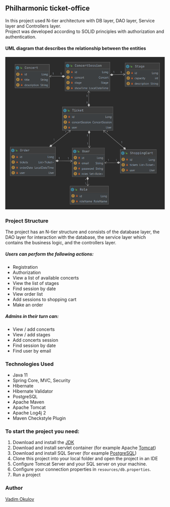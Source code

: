 ## Philharmonic ticket-office

In this project used N-tier architecture with DB layer, DAO layer, Service layer and Controllers layer. <br>
Project was developed according to SOLID principles with authorization and authentication.

#### UML diagram that describes the relationship between the entities

<img src="https://github.com/Vedroid/images-in-readme/blob/main/project_philharmonic_uml.png" alt="project_philharmonic_uml" width="600"/>

### Project Structure

The project has an N-tier structure and consists of the database layer, the DAO layer for
interaction with the database, the service layer which contains the business logic, and the
controllers layer.  

##### Users can perform the following actions:

- Registration
- Authorization
- View a list of available concerts
- View the list of stages
- Find session by date
- View order list
- Add sessions to shopping cart
- Make an order

##### Admins in their turn can:

- View / add concerts
- View / add stages
- Add concerts session
- Find session by date
- Find user by email

### Technologies Used

- Java 11
- Spring Core, MVC, Security
- Hibernate
- Hibernate Validator
- PostgreSQL
- Apache Maven
- Apache Tomcat
- Apache Log4j 2
- Maven Checkstyle Plugin

### To start the project you need:

1) Download and install the
   [JDK](https://www.oracle.com/java/technologies/javase-downloads.html, "Download JDK")
2) Download and install servlet container
   (for example Apache [Tomcat](https://tomcat.apache.org/download-90.cgi, "Download Tomcat"))
3) Download and install SQL Server
   (for example [PostgreSQL](https://www.postgresql.org/download/, "Download PostgreSQL"))
4) Clone this project into your local folder and open the project in an IDE
5) Configure Tomcat Server and your SQL server on your machine.
6) Configure your connection properties in `resources/db.properties`.
7) Run a project

### Author

[Vadim Okulov](https://github.com/Vedroid)
